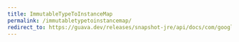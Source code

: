 ```yaml
---
title: ImmutableTypeToInstanceMap
permalink: /immutabletypetoinstancemap/
redirect_to: https://guava.dev/releases/snapshot-jre/api/docs/com/google/common/reflect/ImmutableTypeToInstanceMap.html
---
```

